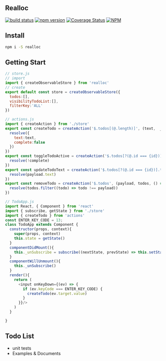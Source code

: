 Realloc
----
[![build status](https://img.shields.io/travis/foomorrow/realloc.svg?style=flat-square)](https://travis-ci.org/foomorrow/realloc)
[![npm version](https://img.shields.io/npm/v/realloc.svg?style=flat-square)](https://www.npmjs.com/package/realloc)
[![Coverage Status](https://img.shields.io/coveralls/foomorrow/realloc.svg)](https://coveralls.io/r/foomorrow/realloc?branch=master)
[![NPM](https://nodei.co/npm/realloc.png?downloads=true)](https://nodei.co/npm/realloc/)
## Install
```sh
npm i -S realloc
```
## Getting Start
```javascript
// store.js
// import
import { createObservableStore } from 'realloc'
// create
export default const store = createObservableStore({
  todos:[],
  visibilityTodoList:[],
  filterKey:'ALL'
})
```
```javascript
// actions.js
import { createAction } from './store'
export const createTodo = createAction('$.todos[(@.length)]', (text,  _, resolve) => {
  resolve({
    text:text,
    complete:false
  })
})
export const toggleTodoActive = createAction('$.todos[?(@.id === {id})].complete', (payload, currentCompleteState, resolve) => {
  resolve(!complete)
})
export const updateTodoText = createAction('$.todos[?(@.id === {id})].text', (payload, prevText, resolve) => {
  resolve(payload.text)
})
export const removeTodo = createAction('$.todos', (payload, todos, () => {
  resolve(todos.filter((todo) => todo !== payload))
})
```
```javascript
// TodoApp.js
import React, { Component } from 'react'
import { subscribe, getState } from './store'
import { createTodo } from 'actions'
const ENTER_KEY_CODE = 13;
class TodoApp extends Component {
  constructor(props, context){
    super(props, context)
    this.state = getState()
  }
  componentDidMount(){
    this._unSubscribe = subscribe((nextState, prevState) => this.setState(nextState))
  }
  componentWillUnmount(){
    this._unSubscribe()
  }
  render(){
    return (
      <input onKeyDown={(ev) => {
        if (ev.keyCode === ENTER_KEY_CODE) {
          createTodo(ev.target.value)
        }
      }}/>
    )
  }

}
```
## Todo List

* unit tests
* Examples &amp; Documents
